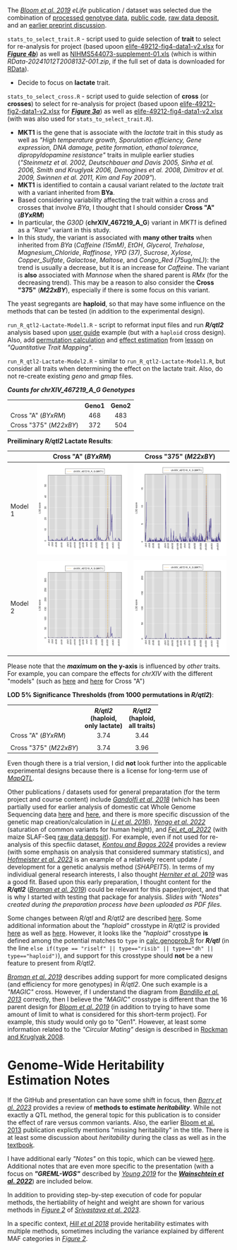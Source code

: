 The *[Bloom et al. 2019](https://elifesciences.org/articles/49212)* *eLife* publication / dataset was selected due the combination of [processed genotype data](https://www.dropbox.com/scl/fo/o764opdwcly2cpo061sqc/ACQBKlJPPzo2VS4Marwcr2o?rlkey=y01ub37eysvj0kb6df1dj2swh&e=1&dl=0), [public code](https://github.com/joshsbloom/yeast-16-parents), [raw data deposit](https://www.ncbi.nlm.nih.gov/bioproject/PRJNA549760/), and an [earlier preprint discussion](http://disq.us/p/216tpbo).

`stats_to_select_trait.R` - script used to guide selection of **trait** to select for re-analysis for project (based upoon [elife-49212-fig4-data1-v2.xlsx](https://elifesciences.org/download/aHR0cHM6Ly9jZG4uZWxpZmVzY2llbmNlcy5vcmcvYXJ0aWNsZXMvNDkyMTIvZWxpZmUtNDkyMTItZmlnNC1kYXRhMS12Mi54bHM-/elife-49212-fig4-data1-v2.xls?_hash=XMfZAGDNF6CLi7La1FnFaGthQcgTKD52MgylCT9sPjc%3D) for ***[Figure 4b](https://iiif.elifesciences.org/lax/49212%2Felife-49212-fig4-v2.tif/full/1500,/0/default.jpg)***) as well as [NIHMS544073-supplement-01.xls](https://docs.google.com/spreadsheets/d/1LLmAJKEacVwooooJxWB-rliZSMS1ONeh/edit?usp=drive_link&ouid=113994953300724355569&rtpof=true&sd=true) (which is within *RData-20241012T200813Z-001.zip*, if the full set of data is downloaded for [RData](https://drive.google.com/drive/folders/1nIV-DgJQ0qPnyqj1UWbN1FkpfBlnJH1k)).
 - Decide to focus on **lactate** trait.


`stats_to_select_cross.R` - script used to guide selection of **cross** (or **crosses**) to select for re-analysis for project (based upoon [elife-49212-fig2-data1-v2.xlsx](https://elifesciences.org/download/aHR0cHM6Ly9jZG4uZWxpZmVzY2llbmNlcy5vcmcvYXJ0aWNsZXMvNDkyMTIvZWxpZmUtNDkyMTItZmlnMy1kYXRhMi12Mi54bHM-/elife-49212-fig3-data2-v2.xls?_hash=YDQCI094FNfj1wfMNr1qda86EUlLSrrS4cPrhGyIBLk%3D) for ***[Figure 3a](https://iiif.elifesciences.org/lax/49212%2Felife-49212-fig3-v2.tif/full/1500,/0/default.jpg)***) as well as [elife-49212-fig4-data1-v2.xlsx](https://elifesciences.org/download/aHR0cHM6Ly9jZG4uZWxpZmVzY2llbmNlcy5vcmcvYXJ0aWNsZXMvNDkyMTIvZWxpZmUtNDkyMTItZmlnNC1kYXRhMS12Mi54bHM-/elife-49212-fig4-data1-v2.xls?_hash=XMfZAGDNF6CLi7La1FnFaGthQcgTKD52MgylCT9sPjc%3D) (with was also used for `stats_to_select_trait.R`).
 - **MKT1** is the gene that is associate with the *lactate* trait in this study as well as *"High temperature growth, Sporulation efficiency, Gene expression, DNA damage, petite formation, ethanol tolerance, dipropyldopamine resistance"* traits in muliple earlier studies (*"Steinmetz et al. 2002, Deutschbauer and Davis 2005, Sinha et al. 2006, Smith and Kruglyak 2006, Demogines et al. 2008, Dimitrov et al. 2009, Swinnen et al. 2011, Kim and Fay 2009"*).
 - **MKT1** is identified to contain a causal variant related to the *lactate* trait with a variant inherited from **BYa**.
 - Based considering variability affecting the trait within a cross and crosses that involve *BYa*, I thought that I should consider **Cross "A"** (***BYxRM***)
 - In particular, the *G30D* (**chrXIV_467219_A_G**) variant in *MKT1* is defined as a *"Rare"* variant in this study.
 - In this study, the variant is associated with **many other traits** when inherited from *BYa* (*Caffeine (15mM)*, *EtOH*, *Glycerol*, *Trehalose*, *Magnesium_Chloride*, *Raffinose*, *YPD (37)*, *Sucrose*, *Xylose*, *Copper_Sulfate*, *Galactose*, *Maltose*, and *Congo_Red (75ug/mL)*): the trend is usually a decrease, but it is an increase for *Caffeine*.  The variant is **also** associated with *Mannose* when the shared parent is *RMx* (for the decreasing trend).  This may be a reason to also consider the **Cross "375"** (***M22xBY***), especially if there is some focus on this variant.

The yeast segregants are **haploid**, so that may have some influence on the methods that can be tested (in addition to the experimental design).

`run_R_qtl2-Lactate-Model1.R` - script to reformat input files and run ***R/qtl2*** analysis based upon [user guide](https://kbroman.org/qtl2/assets/vignettes/user_guide.html) example (but with a `haploid` cross design).  Also, add [permutation calculation](https://smcclatchy.github.io/mapping/06-perform-perm-test/) and [effect estimation](https://smcclatchy.github.io/mapping/11-est-qtl-effects/) from [lesson](https://smcclatchy.github.io/mapping/) on *"Quantitative Trait Mapping"*.

`run_R_qtl2-Lactate-Model2.R` - similar to `run_R_qtl2-Lactate-Model1.R`, but consider all traits when determining the effect on the lactate trait.  Also, do not re-create existing *geno* and *gmap* files.

***Counts for chrXIV_467219_A_G Genotypes***

<table>
  <tbody>
    <tr>
      <th align="center"></th>
      <th align="center">Geno1</th>
      <th align="center">Geno2</th>
    </tr>
    <tr>
	<td align="left">Cross "A" (<i>BYxRM</i>)</td>
	<td align="center">468</td>
	<td align="center">483</td>
    </tr>
    <tr>
	<td align="left">Cross "375" (<i>M22xBY</i>)</td>
	<td align="center">372</td>
	<td align="center">504</td>
    </tr>
</tbody>
</table>

**Preiliminary *R/qtl2* Lactate Results**:

||Cross "A" (*BYxRM*)|Cross "375" (*M22xBY*)|
| --- | --- |--- |
|Model 1 |![](A_BYxRM_Lactate.Model1_LODall.png)|![](375_M22xBY_Lactate.Model1_LODall.png)|
|Model 2 |![](A_BYxRM_Lactate.Model2_LODall.png)|![](375_M22xBY_Lactate.Model2_LODall.png)|

Please note that the ***maximum* on the y-axis** is influenced by *other* traits.  For example, you can compare the effects for *chrXIV* with the different "models" (such as [here](https://github.com/cwarden45/BPSC234_Term_Paper-QTL/blob/main/A_BYxRM_Lactate.Model1_LODeffect.txt) and [here](https://github.com/cwarden45/BPSC234_Term_Paper-QTL/blob/main/A_BYxRM_Lactate.Model2_LODeffect.txt) for Cross "A")

**LOD 5% Significance Thresholds (from 1000 permutations in *R/qtl2*)**:

<table>
  <tbody>
    <tr>
      <th align="center"></th>
      <th align="center"><b><i>R/qtl2</i></b><br>(haploid,<br>only lactate)</th>
      <th align="center"><b><i>R/qtl2</i></b><br>(haploid,<br>all traits)</th>
    </tr>
    <tr>
	<td align="left">Cross "A" (<i>BYxRM</i>)</td>
	<td align="center">3.74</td>
	<td align="center">3.44</td>
    </tr>
    <tr>
	<td colspan=2"></td>
    </tr>
    <tr>
	<td align="left">Cross "375" (<i>M22xBY</i>)</td>
	<td align="center">3.74</td>
	<td align="center">3.96</td>
    </tr>
</tbody>
</table>

Even though there is a trial version, I did **not** look further into the applicable experimental designs because there is a license for long-term use of *[MapQTL](https://www.kyazma.nl/index.php/MapQTL/)*.

Other publications / datasets used for general preparatation (for the term project and course content) include *[Gandolfi et al. 2018](https://www.nature.com/articles/s41598-018-25438-0)* (which has been partially used for earlier analysis of domestic cat Whole Genome Sequencing data [here](https://github.com/cwarden45/Bastu_Cat_Genome) and [here](https://github.com/cwarden45/MissYvonne_Cat_Genome), and there is more specific discussion of the genetic map creation/calculation in *[Li et al. 2016](https://academic.oup.com/g3journal/article/6/6/1607/6029961)*), *[Yengo et al. 2022](https://www.nature.com/articles/s41586-022-05275-y)* (saturation of common variants for human height), and *[Fei_et_al_2022](https://bmcplantbiol.biomedcentral.com/articles/10.1186/s12870-022-03470-7)* (with maize SLAF-Seq [raw data deposit](https://www.ncbi.nlm.nih.gov/sra/?term=PRJNA778629)).  For example, even if not used for re-analysis of this specfiic dataset, *[Kontou and Bagos 2024](https://biodatamining.biomedcentral.com/articles/10.1186/s13040-024-00385-x)* provides a review (with some emphasis on analysis that considered summary statistics), and *[Hofmeister et al. 2023](https://www.nature.com/articles/s41588-023-01415-w)* is an example of a relatively recent update / development for a genetic analysis method (*SHAPEIT5*).  In terms of my individiual general research interests, I also thought *[Herniter et al. 2019](https://www.frontiersin.org/journals/plant-science/articles/10.3389/fpls.2019.01346/full)* was a good fit.  Based upon this early preparation, I thought content for the ***R/qtl2*** (*[Broman et al. 2019](https://academic.oup.com/genetics/article/211/2/495/5931111)*) could be relevant for this paper/project, and that is why I started with testing that package for analysis.  *Slides with "Notes" created during the preparation process have been uploaded as PDF files.*

Some changes between *R/qtl* and *R/qtl2* are described [here](https://kbroman.org/qtl2/assets/vignettes/rqtl_diff.html).  Some additional information about the *"haploid"* crosstype in *R/qtl2* is provided [here](https://kbroman.org/qtl2/assets/vignettes/developer_guide.html) as well as [here](https://kbroman.org/qtl2/assets/vignettes/input_files.html#Detailed_specifications_for_each_cross_type).  However, it looks like the *"haploid"* crosstype **is** defined among the potential matches to `type` in [calc.genoprob.R](https://github.com/kbroman/qtl/blob/main/R/calc.genoprob.R) for ***R/qtl*** (in the line `else if(type == "riself" || type=="risib" || type=="dh" || type=="haploid")`), and support for this crosstype should **not** be a new feature to present from *R/qtl2*.

*[Broman et al. 2019](https://academic.oup.com/genetics/article/211/2/495/5931111)* describes adding support for more complicated designs (and efficiency for more genotypes) in *R/qtl2*.  One such example is a *"MAGIC"* cross.  However, if I understand the diagram from *[Bandillo et al. 2013](https://thericejournal.springeropen.com/articles/10.1186/1939-8433-6-11)* correctly, then I believe the *"MAGIC"* crosstype is different than the 16 parent design for *[Bloom et al. 2019](https://elifesciences.org/articles/49212)* (in addition to trying to have some amount of limit to what is considered for this short-term project).  For example, this study would only go to "Gen1".  However, at least some information related to the *"Circular Mating"* design is described in [Rockman and Kruglyak 2008](https://academic.oup.com/genetics/article/179/2/1069/6064731).

# Genome-Wide Heritability Estimation Notes

If the GitHub and presentation can have some shift in focus, then *[Barry et al. 2023](https://pubmed.ncbi.nlm.nih.gov/36427280/)* provides a review of **methods to estimate *heritability***.  While not exactly a QTL method, the general topic for this publication is to consider the effect of rare versus common variants.  Also, the earlier [Bloom et al. 2013](https://www.nature.com/articles/nature11867) publication explictly mentions "missing heritability" in the title.  There is at least some discussion about *heritability* during the class as well as in the [textbook](https://link.springer.com/book/10.1007/978-0-387-70807-2).

I have additional early *"Notes"* on this topic, which can be viewed [here](https://github.com/cwarden45/BPSC234_Term_Paper-QTL/blob/main/Notes-Heritability.pdf).  Additional notes that are even more specific to the presentation (with a focus on ***"GREML-WGS"*** described by *[Young 2019](https://journals.plos.org/plosgenetics/article?id=10.1371/journal.pgen.1008222)* for the ***[Wainschtein et al. 2022](https://www.nature.com/articles/s41588-021-00997-7)***) are included below.

In addition to providing step-by-step execution of code for popular methods, the hertiability of height and weight are shown for various methods in *[Figure 2](https://pmc.ncbi.nlm.nih.gov/articles/PMC10923601/figure/F2/)* of *[Srivastava et al. 2023]([https://currentprotocols.onlinelibrary.wiley.com/doi/10.1002/cpz1.734](https://pmc.ncbi.nlm.nih.gov/articles/PMC10923601/))*.

In a specific context, *[Hill et al 2018](https://pmc.ncbi.nlm.nih.gov/articles/PMC6294741/)* provide heritability estimates with multiple methods, sometimes including the variance explained by different MAF categories in *[Figure 2](https://pmc.ncbi.nlm.nih.gov/articles/PMC6294741/figure/Fig2/)*.
